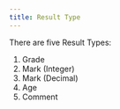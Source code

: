 ```yaml
---
title: Result Type
---
```

There are five Result Types:<ol><li>Grade<li>Mark (Integer)<li>Mark (Decimal)<li>Age<li>Comment</ol>